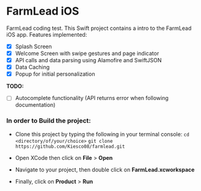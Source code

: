 # FarmLead iOS
FarmLead coding test. This Swift project contains a intro to the FarmLead iOS app. Features implemented:
- [x] Splash Screen
- [x] Welcome Screen with swipe gestures and page indicator
- [x] API calls and data parsing using Alamofire and SwiftJSON
- [x] Data Caching
- [x] Popup for initial personalization

**TODO:**
- [ ] Autocomplete functionality (API returns error when following documentation)

### In order to Build the project:
- Clone this project by typing the following in your terminal console:
`cd <directory/of/your/choice>`
`git clone https://github.com/Kiesco08/farmlead.git`

- Open XCode then click on **File** > **Open**

- Navigate to your project, then double click on **FarmLead.xcworkspace**

- Finally, click on **Product** > **Run**
